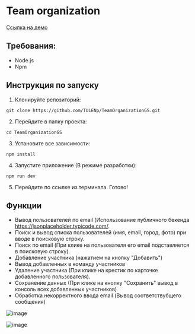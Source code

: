 # Team organization

[Ссылка на демо](https://team-organization-gs.vercel.app/)
## Требования:
- Node.js
- Npm

## Инструкция по запуску

1. Клонируйте репозиторий:

```
git clone https://github.com/TULENp/TeamOrganizationGS.git
```

2. Перейдите в папку проекта:

```
cd TeamOrganizationGS
```

3. Установите все зависимости:

```
npm install
```

4. Запустите приложение (В режиме разработки):

```
npm run dev
```
5. Перейдите по ссылке из терминала. Готово!


## Функции 
- Вывод пользователей по email (Использование публичного бекенда https://jsonplaceholder.typicode.com/.
- Поиск и вывод списка пользователей (имя, email, город, фото) при вводе в поисковую строку.
- Поиск по email (При клике на пользователя его email подставляется в поисковую строку).
- Добавление участника (нажатием на кнопку "Добавить")
- Вывод добавленных в команду участников 
- Удаление участника (При клике на крестик по карточке добавленного пользователя).
- Сохранение данных (При клике на кнопку "Сохранить" вывод в консоль всех добавленных участников) 
- Обработка некорректного ввода email (Вывод соответствубщего сообщения)


![image](https://github.com/TULENp/TeamOrganizationGS/assets/83094079/ffe3d962-c129-4e0e-8094-0d3908ea21d6)

![image](https://github.com/TULENp/TeamOrganizationGS/assets/83094079/88869efc-fcbb-43a9-af14-30297bfcd45e)


